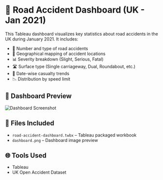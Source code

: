 # 🚦 Road Accident Dashboard (UK - Jan 2021)

This Tableau dashboard visualizes key statistics about road accidents in the UK during January 2021. It includes:

- 🚗 Number and type of road accidents
- 📍 Geographical mapping of accident locations
- 📊 Severity breakdown (Slight, Serious, Fatal)
- 🛣️ Surface type (Single carriageway, Dual, Roundabout, etc.)
- 📅 Date-wise casualty trends
- 📉 Distribution by speed limit

## 📸 Dashboard Preview

![Dashboard Screenshot](dashboard.png)

## 📂 Files Included
- `road-accident-dashboard.twbx` – Tableau packaged workbook
- `dashboard.png` – Dashboard image preview

## 🌐 Tools Used
- Tableau
- UK Open Accident Dataset
